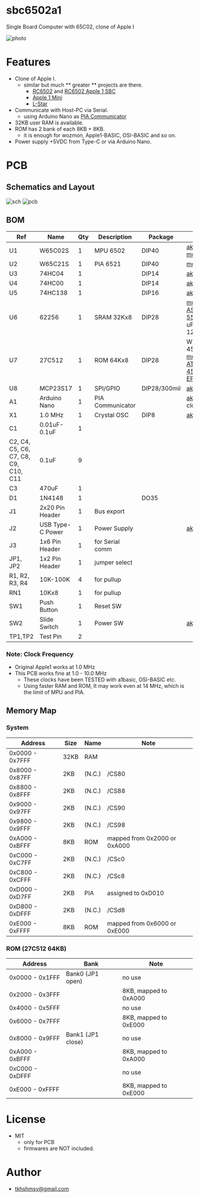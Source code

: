 # sbc6502a1
Single Board Computer with 65C02, clone of Apple I

![photo](resources/sbc6502a1.jpg)

# Features
* Clone of Apple I.
  * similar but much ** greater ** projects are there.
    * [RC6502](https://github.com/tebl/RC6502-Apple-1-Replica) and [RC6502 Apple 1 SBC](https://github.com/tebl/RC6502-Apple-1-Replica/tree/master/RC6502%20Apple%201%20SBC)
    * [Apple 1 Mini](https://hackaday.io/project/26234/logs)
    * [L-Star](https://github.com/jacgoudsmit/L-Star/)
* Communicate with Host-PC via Serial.
  * using Arduino Nano as [PIA Communicator](https://github.com/jblang/pia_communicator)
* 32KB user RAM is available.
* ROM has 2 bank of each 8KB + 8KB.
  * it is enough for wozmon, Apple1-BASIC, OSI-BASIC and so on.
* Power supply +5VDC from Type-C or via Arduino Nano.

# PCB
## Schematics and Layout
![sch](resources/sbc6502a1-rev1-sch.png)
![pcb](resources/sbc6502a1-rev1-pcb.png)

## BOM

| Ref | Name | Qty | Description | Package | Link |
| --- | ---- | --- | ----------- | ------- | ---- |
| U1  | W65C02S | 1 | MPU 6502 | DIP40| [akizuki](https://akizukidenshi.com/catalog/g/g115324/), [mouser](https://www.mouser.jp/ProductDetail/Western-Design-Center-WDC/W65C02S6TPG-14?qs=opBjA1TV903lvWo9AEKH5w%3D%3D) |
| U2  | W65C21S | 1 | PIA 6521 | DIP40| [mouser](https://www.mouser.jp/ProductDetail/Western-Design-Center-WDC/W65C21S6TPG-14?qs=opBjA1TV9027xVsSWtzZRw%3D%3D) |
| U3  | 74HC04    | 1 | | DIP14 | [akizuki](https://akizukidenshi.com/catalog/g/g114058/) |
| U4  | 74HC00    | 1 | | DIP14 | [akizuki](https://akizukidenshi.com/catalog/g/g110856/) |
| U5  | 74HC138   | 1 | | DIP16 | [akizuki](https://akizukidenshi.com/catalog/g/g110013/) |
| U6  | 62256     | 1 | SRAM 32Kx8 | DIP28 | [mouser AS6C62256-55PCN](https://www.mouser.jp/ProductDetail/Alliance-Memory/AS6C62256-55PCN?qs=LD2UibpCYJqgbIupMJnGTQ%3D%3D), uPD43256AC-12L-13P |
| U7  | 27C512    | 1 | ROM 64Kx8 | DIP28 | W27C512-45(EEPROM), [mouser AT27C512R-45PU(OTP-EPROM)](https://www.mouser.jp/ProductDetail/Microchip-Technology/AT27C512R-45PU?qs=lURXKZrvvXf%252BnkLdiQBKDQ%3D%3D) |
| U8  | MCP23S17  | 1 | SPI/GPIO | DIP28/300mil| [akizuki](https://akizukidenshi.com/catalog/g/g110644/) |
| A1  | Arduino Nano | 1 | PIA Communicator | | [akizuki](https://akizukidenshi.com/catalog/g/g109059/), other clones |
| X1  | 1.0 MHz     | 1 | Crystal OSC| DIP8 | [akizuki 1MHz](https://akizukidenshi.com/catalog/g/g117019/) |
| C1  | 0.01uF-0.1uF | 1 | | ||
| C2, C4, C5, C6, C7, C8, C9, C10, C11 | 0.1uF | 9 | | ||
| C3  | 470uF    | 1 | | ||
| D1  | 1N4148   | 1 | | DO35 ||
| J1 | 2x20 Pin Header | 1 | Bus export| ||
| J2 | USB Type-C Power| 1 | Power Supply| | [akizuki](https://akizukidenshi.com/catalog/g/g116895/) |
| J3 | 1x6 Pin Header | 1 | for Serial comm| ||
| JP1, JP2 | 1x2 Pin Header | 1 | jumper select | ||
| R1, R2, R3, R4 | 10K-100K | 4 | for pullup | ||
| RN1 | 10Kx8 | 1 | for pullup | ||
| SW1 | Push Button | 1 | Reset SW| ||
| SW2 | Slide Switch | 1 | Power SW| | [akizuki](https://akizukidenshi.com/catalog/g/g115707/) |
| TP1,TP2 | Test Pin | 2 | | ||

### Note: Clock Frequency
* Original Apple1 works at 1.0 MHz
* This PCB works fine at 1.0 - 10.0 MHz
  * These clocks have been TESTED with a1basic, OSI-BASIC etc.
  * Using faster RAM and ROM, It may work even at 14 MHz, which is the limit of MPU and PIA. 

## Memory Map

### System
| Address | Size | Name | Note |
| ----- | ---- | ---- | ---- |
|0x0000 - 0x7FFF| 32KB | RAM | |
|0x8000 - 0x87FF| 2KB | (N.C.) | /CS80 |
|0x8800 - 0x8FFF| 2KB | (N.C.) | /CS88 |
|0x9000 - 0x97FF| 2KB | (N.C.) | /CS90 |
|0x9800 - 0x9FFF| 2KB | (N.C.) | /CS98 |
|0xA000 - 0xBFFF| 8KB | ROM | mapped from 0x2000 or 0xA000|
|0xC000 - 0xC7FF| 2KB | (N.C.) | /CSc0 |
|0xC800 - 0xCFFF| 2KB | (N.C.) | /CSc8 |
|0xD000 - 0xD7FF| 2KB | PIA | assigned to 0xD010 |
|0xD800 - 0xDFFF| 2KB | (N.C.) | /CSd8 |
|0xE000 - 0xFFFF| 8KB | ROM | mapped from 0x6000 or 0xE000|

### ROM (27C512 64KB)
| Address | Bank | Note |
| ------- | ---- | ---- |
| 0x0000 - 0x1FFF |Bank0 (JP1 open)| no use |
| 0x2000 - 0x3FFF ||8KB, mapped to 0xA000|
| 0x4000 - 0x5FFF || no use |
| 0x6000 - 0x7FFF ||8KB, mapped to 0xE000|
| 0x8000 - 0x9FFF |Bank1 (JP1 close)| no use |
| 0xA000 - 0xBFFF ||8KB, mapped to 0xA000|
| 0xC000 - 0xDFFF || no use |
| 0xE000 - 0xFFFF ||8KB, mapped to 0xE000|

# License
* MIT
  * only for PCB
  * firmwares are NOT included.

# Author
* [tkhshmsy@gmail.com](tkhshmsy@gmail.com)



